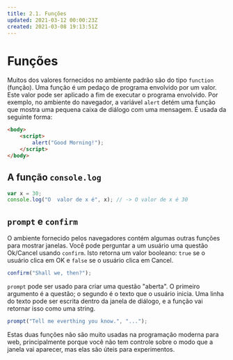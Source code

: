 ```yaml
---
title: 2.1. Funções
updated: 2021-03-12 00:00:23Z
created: 2021-03-08 19:13:51Z
---
```


# Funções

Muitos dos valores fornecidos no ambiente padrão são do tipo `function` (função). Uma função é um pedaço de programa envolvido por um valor. Este valor pode ser aplicado a fim de executar o programa envolvido. Por exemplo, no ambiente do navegador, a variável `alert` detém uma função que mostra uma pequena caixa de diálogo com uma mensagem. É usada da seguinte forma:

```html
<body>
    <script>
        alert("Good Morning!");
    </script>
</body>
```

## A função `console.log`

```js
var x = 30;
console.log("O  valor de x é", x); // -> O valor de x é 30
```

## `prompt` e `confirm`

O ambiente fornecido pelos navegadores contém algumas outras funções para mostrar janelas. Você pode perguntar a um usuário uma questão Ok/Cancel usando `confirm`. Isto retorna um valor booleano: `true` se o usuário clica em OK e `false` se o usuário clica em Cancel.

```js
confirm("Shall we, then?");
```

`prompt` pode ser usado para criar uma questão "aberta". O primeiro argumento é a questão; o segundo é o texto que o usuário inicia. Uma linha do texto pode ser escrita dentro da janela de diálogo, e a função vai retornar isso como uma string.

```js
prompt("Tell me everthing you know.", "...");
```

Estas duas funções não são muito usadas na programação moderna para web, principalmente porque você não tem controle sobre o modo que a janela vai aparecer, mas elas são úteis para experimentos.